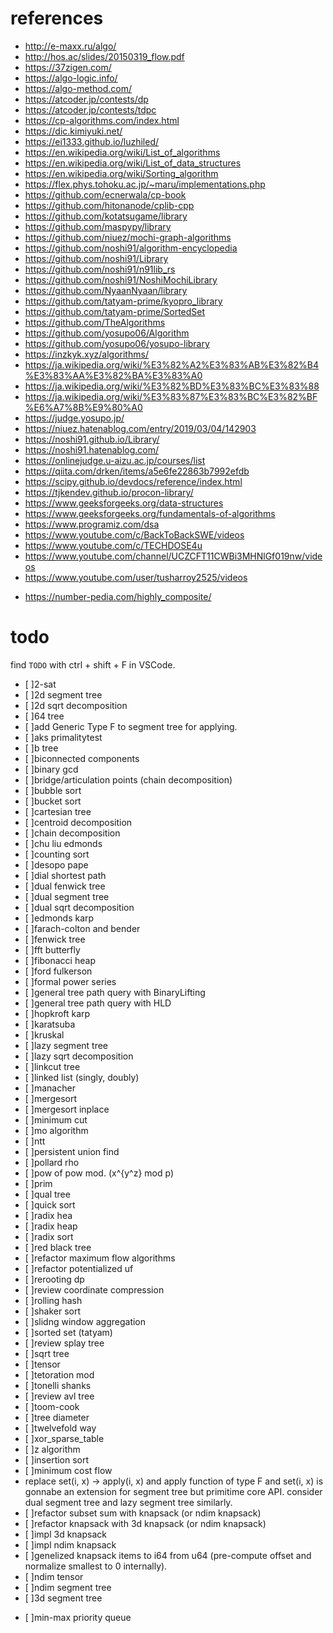 # references
* http://e-maxx.ru/algo/
* http://hos.ac/slides/20150319_flow.pdf
* https://37zigen.com/
* https://algo-logic.info/
* https://algo-method.com/
* https://atcoder.jp/contests/dp
* https://atcoder.jp/contests/tdpc
* https://cp-algorithms.com/index.html
* https://dic.kimiyuki.net/
* https://ei1333.github.io/luzhiled/
* https://en.wikipedia.org/wiki/List_of_algorithms
* https://en.wikipedia.org/wiki/List_of_data_structures
* https://en.wikipedia.org/wiki/Sorting_algorithm
* https://flex.phys.tohoku.ac.jp/~maru/implementations.php
* https://github.com/ecnerwala/cp-book
* https://github.com/hitonanode/cplib-cpp
* https://github.com/kotatsugame/library
* https://github.com/maspypy/library
* https://github.com/niuez/mochi-graph-algorithms
* https://github.com/noshi91/algorithm-encyclopedia
* https://github.com/noshi91/Library
* https://github.com/noshi91/n91lib_rs
* https://github.com/noshi91/NoshiMochiLibrary
* https://github.com/NyaanNyaan/library
* https://github.com/tatyam-prime/kyopro_library
* https://github.com/tatyam-prime/SortedSet
* https://github.com/TheAlgorithms
* https://github.com/yosupo06/Algorithm
* https://github.com/yosupo06/yosupo-library
* https://inzkyk.xyz/algorithms/
* https://ja.wikipedia.org/wiki/%E3%82%A2%E3%83%AB%E3%82%B4%E3%83%AA%E3%82%BA%E3%83%A0
* https://ja.wikipedia.org/wiki/%E3%82%BD%E3%83%BC%E3%83%88
* https://ja.wikipedia.org/wiki/%E3%83%87%E3%83%BC%E3%82%BF%E6%A7%8B%E9%80%A0
* https://judge.yosupo.jp/
* https://niuez.hatenablog.com/entry/2019/03/04/142903
* https://noshi91.github.io/Library/
* https://noshi91.hatenablog.com/
* https://onlinejudge.u-aizu.ac.jp/courses/list
* https://qiita.com/drken/items/a5e6fe22863b7992efdb
* https://scipy.github.io/devdocs/reference/index.html
* https://tjkendev.github.io/procon-library/
* https://www.geeksforgeeks.org/data-structures
* https://www.geeksforgeeks.org/fundamentals-of-algorithms
* https://www.programiz.com/dsa
* https://www.youtube.com/c/BackToBackSWE/videos
* https://www.youtube.com/c/TECHDOSE4u
* https://www.youtube.com/channel/UCZCFT11CWBi3MHNlGf019nw/videos
* https://www.youtube.com/user/tusharroy2525/videos
- https://number-pedia.com/highly_composite/

# todo

find `TODO` with ctrl + shift + F in VSCode.
* [ ]2-sat
* [ ]2d segment tree
* [ ]2d sqrt decomposition
* [ ]64 tree
* [ ]add Generic Type F to segment tree for applying.
* [ ]aks primalitytest
* [ ]b tree
* [ ]biconnected components
* [ ]binary gcd
* [ ]bridge/articulation points (chain decomposition)
* [ ]bubble sort
* [ ]bucket sort
* [ ]cartesian tree
* [ ]centroid decomposition
* [ ]chain decomposition
* [ ]chu liu edmonds
* [ ]counting sort
* [ ]desopo pape
* [ ]dial shortest path
* [ ]dual fenwick tree
* [ ]dual segment tree
* [ ]dual sqrt decomposition
* [ ]edmonds karp
* [ ]farach-colton and bender
* [ ]fenwick tree
* [ ]fft butterfly
* [ ]fibonacci heap
* [ ]ford fulkerson
* [ ]formal power series
* [ ]general tree path query with BinaryLifting
* [ ]general tree path query with HLD
* [ ]hopkroft karp
* [ ]karatsuba
* [ ]kruskal
* [ ]lazy segment tree
* [ ]lazy sqrt decomposition
* [ ]linkcut tree
* [ ]linked list (singly, doubly)
* [ ]manacher
* [ ]mergesort
* [ ]mergesort inplace
* [ ]minimum cut
* [ ]mo algorithm
* [ ]ntt
* [ ]persistent union find
* [ ]pollard rho
* [ ]pow of pow mod. (x^{y^z} mod p)
* [ ]prim
* [ ]qual tree
* [ ]quick sort
* [ ]radix hea
* [ ]radix heap
* [ ]radix sort
* [ ]red black tree
* [ ]refactor maximum flow algorithms
* [ ]refactor potentialized uf
* [ ]rerooting dp
* [ ]review coordinate compression
* [ ]rolling hash
* [ ]shaker sort
* [ ]slidng window aggregation
* [ ]sorted set (tatyam)
* [ ]review splay tree
* [ ]sqrt tree
* [ ]tensor
* [ ]tetoration mod
* [ ]tonelli shanks
* [ ]review avl tree
* [ ]toom-cook
* [ ]tree diameter
* [ ]twelvefold way
* [ ]xor_sparse_table
* [ ]z algorithm
* [ ]insertion sort
* [ ]minimum cost flow
* replace set(i, x) -> apply(i, x) and apply function of type F and set(i, x) is gonnabe an extension for segment tree but primitime core API. consider dual segment tree and lazy segment tree similarly.
* [ ]refactor subset sum with knapsack (or ndim knapsack)
* [ ]refactor knapsack with 3d knapsack (or ndim knapsack)
* [ ]impl 3d knapsack
* [ ]impl ndim knapsack
* [ ]genelized knapsack items to i64 from u64 (pre-compute offset and normalize smallest to 0 internally).
* [ ]ndim tensor
* [ ]ndim segment tree
* [ ]3d segment tree
- [ ]min-max priority queue
